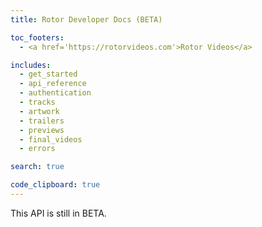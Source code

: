 ```yaml
---
title: Rotor Developer Docs (BETA)

toc_footers:
  - <a href='https://rotorvideos.com'>Rotor Videos</a>

includes:
  - get_started
  - api_reference
  - authentication
  - tracks
  - artwork
  - trailers
  - previews
  - final_videos
  - errors

search: true

code_clipboard: true
---
```

<aside class="warning">This API is still in BETA.</aside>
